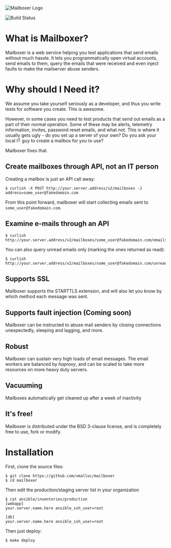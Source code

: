 
![Mailboxer Logo](https://raw.githubusercontent.com/vmalloc/mailboxer/master/static/img/mailboxer-medium.png ) 

![Build Status](https://secure.travis-ci.org/vmalloc/mailboxer.png?branch=master ) 

# What is Mailboxer?

Mailboxer is a web service helping you test applications that send emails without much hassle. It lets you programmatically open virtual accounts, send emails to them, query the emails that were received and even inject faults to make the mailserver abuse senders.

# Why should I Need it?

We assume you take yourself seriously as a developer, and thus you write tests for software you create. This is awesome.

However, in some cases you need to test products that send out emails as a part of their normal operation. Some of these may be alerts, telemetry information, invites, password reset emails, and what not. This is where it usually gets ugly - do you set up a server of your own? Do you ask your local IT guy to create a mailbox for you to use?

Mailboxer fixes that.


## Create mailboxes through API, not an IT person

Creating a mailbox is just an API call away:

```
$ curlish -X POST http://your.server.address/v2/mailboxes -J address=some_user@fakedomain.com
```

From this point forward, mailboxer will start collecting emails sent to `some_user@fakedomain.com`.

## Examine e-mails through an API

```
$ curlish http://your.server.address/v2/mailboxes/some_user@fakedomain.com/emails
```

You can also query unread emails only (marking the ones returned as read):

```
$ curlish http://your.server.address/v2/mailboxes/some_user@fakedomain.com/unread_emails
```

## Supports SSL

Mailboxer supports the STARTTLS extension, and will also let you know by which method each message was sent.

## Supports fault injection (Coming soon)

Mailboxer can be instructed to abuse mail senders by closing connections unexpectedly, sleeping and lagging, and more.

## Robust

Mailboxer can sustain very high loads of email messages. The email workers are balanced by *haproxy*, and can be scaled to take more resources on more heavy duty servers.


## Vacuuming

Mailboxes automatically get cleaned up after a week of inactivity


## It's free!

Mailboxer is distributed under the BSD 3-clause license, and is completely free to use, fork or modify.


# Installation

First, clone the source files:

```
$ git clone https://github.com/vmalloc/mailboxer
$ cd mailboxer
```

Then edit the production/staging server list in your organization

```
$ cat ansible/inventories/production
[webapp]
your.server.name.here ansible_ssh_user=root

[db]
your.server.name.here ansible_ssh_user=root
```

Then just deploy:

```
$ make deploy
```
